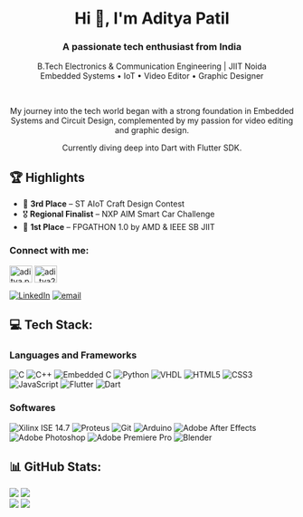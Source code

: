 <h1 align="center">Hi 👋, I'm Aditya Patil</h1>
<h3 align="center">A passionate tech enthusiast from India</h3>

<p align = "center">B.Tech Electronics & Communication Engineering | JIIT Noida <br/> Embedded Systems • IoT • Video Editor • Graphic Designer</p> <br/>
<p align = "center">My journey into the tech world began with a strong foundation in Embedded Systems and Circuit Design, complemented by my passion for video editing and graphic design.</p> <p align = "center">Currently diving deep into Dart with Flutter SDK.</p>

## 🏆 Highlights

- 🧠 **3rd Place** – ST AIoT Craft Design Contest
- 🎖️ **Regional Finalist** – NXP AIM Smart Car Challenge
- 🥇 **1st Place** – FPGATHON 1.0 by AMD & IEEE SB JIIT


<h3 align="left">Connect with me:</h3>
<p align="left">
<a href="https://codeforces.com/profile/aditya.patil_21" target="blank"><img align="center" src="https://raw.githubusercontent.com/rahuldkjain/github-profile-readme-generator/master/src/images/icons/Social/codeforces.svg" alt="aditya.patil_21" height="30" width="40" /></a>
<a href="https://www.leetcode.com/adi_tya21" target="blank"><img align="center" src="https://raw.githubusercontent.com/rahuldkjain/github-profile-readme-generator/master/src/images/icons/Social/leet-code.svg" alt="adi_tya21" height="30" width="40" /></a>
</p>

[![LinkedIn](https://img.shields.io/badge/LinkedIn-%230077B5.svg?logo=linkedin&logoColor=white)](https://linkedin.com/in/adityapatil003) [![email](https://img.shields.io/badge/Email-D14836?logo=gmail&logoColor=white)](mailto:adityakpatil003@gmail.com) 

## 💻 Tech Stack:
### Languages and Frameworks
![C](https://img.shields.io/badge/C-%2300599C.svg?style=flat&logo=c&logoColor=white)
![C++](https://img.shields.io/badge/C++-%2300599C.svg?style=flat&logo=c%2B%2B&logoColor=white)
![Embedded C](https://img.shields.io/badge/Embedded%20C-%2300599C.svg?style=flat)
![Python](https://img.shields.io/badge/Python-3670A0?style=flat&logo=python&logoColor=ffdd54)
![VHDL](https://img.shields.io/badge/VHDL-3670A0?style=flat)
![HTML5](https://img.shields.io/badge/Html5-%23E34F26.svg?style=flat&logo=html5&logoColor=white)
![CSS3](https://img.shields.io/badge/CSS3-%231572B6.svg?style=flat&logo=css&logoColor=white) 
![JavaScript](https://img.shields.io/badge/JavaScript-%23323330.svg?style=flat&logo=javascript&logoColor=%23F7DF1E)
![Flutter](https://img.shields.io/badge/Flutter-%2302569B.svg?style=flat&logo=Flutter&logoColor=white)
![Dart](https://img.shields.io/badge/Dart-%230175C2.svg?style=flat&logo=dart&logoColor=white)

### Softwares
![Xilinx ISE 14.7](https://img.shields.io/badge/Xilinx%20ISE%2014.7-1C79B3.svg?style=flat)
![Proteus](https://img.shields.io/badge/Proteus-1C79B3.svg?style=flat&logo=proteus)
![Git](https://img.shields.io/badge/Git-%23F05033.svg?style=flat&logo=git&logoColor=white)
![Arduino](https://img.shields.io/badge/-Arduino-00979D?style=flat&logo=Arduino&logoColor=white)
![Adobe After Effects](https://img.shields.io/badge/Adobe%20After%20Effects-9999FF.svg?style=flat)
![Adobe Photoshop](https://img.shields.io/badge/Adobe%20Photoshop-%2331A8FF.svg?style=flat)
![Adobe Premiere Pro](https://img.shields.io/badge/Adobe%20Premiere%20Pro-9999FF.svg?style=flat)
![Blender](https://img.shields.io/badge/Blender%203D-%23F5792A.svg?style=flat&logo=blender&logoColor=white)

## 📊 GitHub Stats:
![](https://github-readme-stats.vercel.app/api?username=aditya08p&theme=tokyonight&hide_border=false&include_all_commits=false&count_private=false)
![](https://nirzak-streak-stats.vercel.app/?user=aditya08p&theme=tokyonight&hide_border=false)<br/>
![](https://github-readme-stats.vercel.app/api/top-langs/?username=aditya08p&theme=tokyonight&hide_border=false&include_all_commits=false&count_private=false&layout=compact)
![](https://github-contributor-stats.vercel.app/api?username=aditya08p&limit=3&theme=tokyonight&combine_all_yearly_contributions=true)
